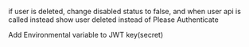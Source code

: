 if user is deleted, change disabled status to false, and when user api is called instead show user deleted instead of Please Authenticate

Add Environmental variable to JWT key(secret)